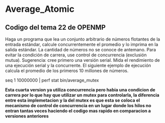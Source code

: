 # Average_Atomic

## Codigo del tema 22 de OPENMP

Haga un programa que lea un conjunto arbitrario de números flotantes de la entrada estándar, calcule concurrentemente el promedio y lo imprima en la salida estándar. La cantidad de números no se conoce de antemano. Para evitar la condición de carrera, use control de concurrencia (exclusión mutua). Sugerencia: cree primero una versión serial. Mida el rendimiento de una ejecución serial y la concurrente. El siguiente ejemplo de ejecución calcula el promedio de los primeros 10 millones de números.

seq 1 10000000 | perf stat bin/average_mutex

**Esta cuarta version ya utiliza concurrencia pero habia una condicion de carrera por lo que hay que utilizar un mutex para controlarla, la diferencia entre esta implemetacion y la del mutex es que esta se coloca el mecanismo de control de concurrencia en un lugar donde los hilos no entran tantas veces haciendo el codigo mas rapido en comparacion a versiones anteriores**
